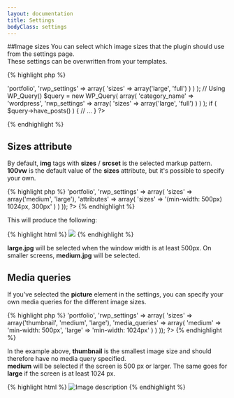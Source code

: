 ```yaml
---
layout: documentation
title: Settings
bodyClass: settings
---
```

##Image sizes
You can select which image sizes that the plugin should use from the settings page.  
These settings can be overwritten from your templates.

{% highlight php %}
<?php
// Using get_posts()
$posts = get_posts( array(
    'post_type' => 'portfolio',
    'rwp_settings' => array(
        'sizes' => array('large', 'full')
    )
) );

// Using WP_Query()
$query = new WP_Query( array(
    'category_name' => 'wordpress',
    'rwp_settings' => array(
        'sizes' => array('large', 'full')
    )
) );
if ( $query->have_posts() ) {
    // ...
}
?>
{% endhighlight %}

<h2 id="settings-sizes-attribute">Sizes attribute</h2>
<p>By default, <strong>img</strong> tags with <strong>sizes</strong> / <strong>srcset</strong> is the selected markup pattern. <strong>100vw</strong> is the default value of the <strong>sizes</strong> attribute, but it's possible to specify your own. </p>
{% highlight php %}
<?php
$posts = get_posts(array(
    'post_type' => 'portfolio',
    'rwp_settings' => array(
        'sizes' => array('medium', 'large'),
        'attributes' => array(
            'sizes' => '(min-width: 500px) 1024px, 300px'
        )
    )
));
?>
{% endhighlight %}
<p>This will produce the following:</p>
{% highlight html %}
<img srcset="medium.jpg 300w, large.jpg 1024w" sizes="(min-width: 500px) 1024px, 300px)" src="medium.jpg">
{% endhighlight %}
<p><strong>large.jpg</strong> will be selected when the window width is at least 500px. On smaller screens, <strong>medium.jpg</strong> will be selected.</p>

<h2 id="settings-media-queries">Media queries</h2>
<p>If you've selected the <strong>picture</strong> element in the settings, you can specify your own media queries for the different image sizes.</p>
{% highlight php %}
<?php
$posts = get_posts(array(
    'post_type' => 'portfolio',
    'rwp_settings' => array(
        'sizes' => array('thumbnail', 'medium', 'large'),
        'media_queries' => array(
            'medium' => 'min-width: 500px',
            'large' => 'min-width: 1024px'
        )
    )
));
?>
{% endhighlight %}
<p>In the example above, <strong>thumbnail</strong> is the smallest image size and should therefore have no media query specified.<br><strong>medium</strong> will be selected if the screen is 500 px or larger. The same goes for <strong>large</strong> if the screen is at least 1024 px.</p>
{% highlight html %}
<picture>
    <source srcset="large.jpg" media="(min-width: 1024px)">
    <source srcset="medium.jpg" media="(min-width: 500px)">
    <img srcset="thumbnail.jpg" alt="Image description">
</picture>
{% endhighlight %}